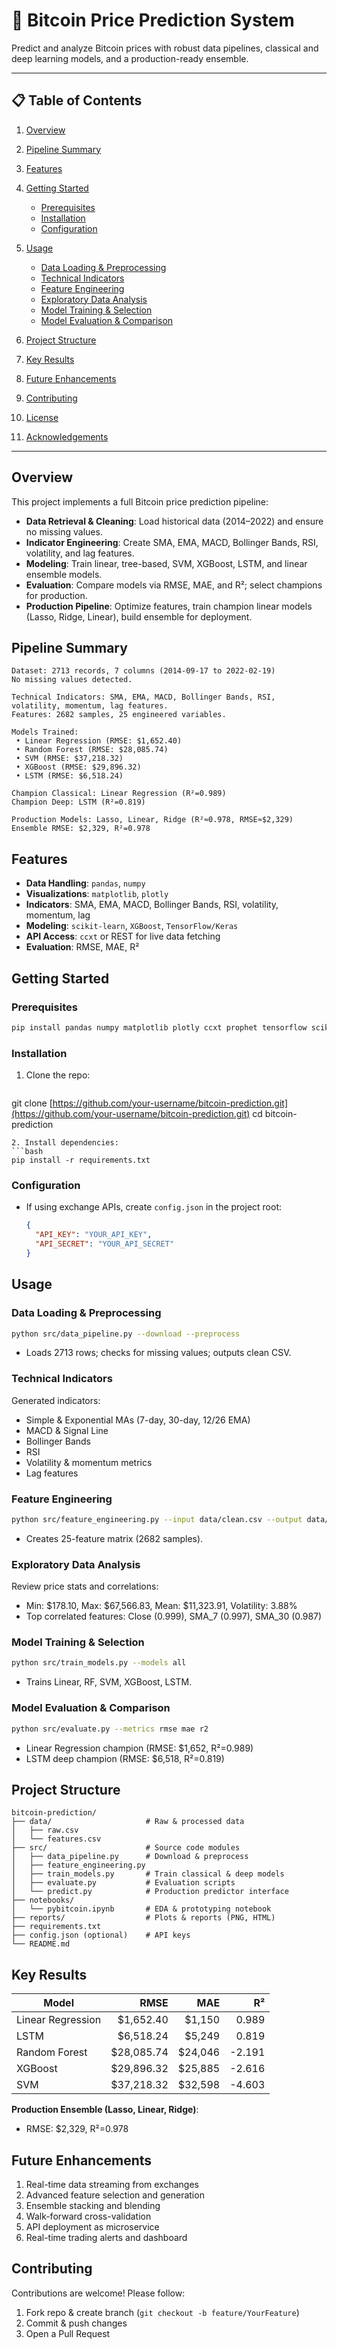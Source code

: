 # 🚀 Bitcoin Price Prediction System

Predict and analyze Bitcoin prices with robust data pipelines, classical and deep learning models, and a production-ready ensemble.

---

## 📋 Table of Contents

1. [Overview](#overview)
2. [Pipeline Summary](#pipeline-summary)
3. [Features](#features)
4. [Getting Started](#getting-started)

   * [Prerequisites](#prerequisites)
   * [Installation](#installation)
   * [Configuration](#configuration)
5. [Usage](#usage)

   * [Data Loading & Preprocessing](#data-loading--preprocessing)
   * [Technical Indicators](#technical-indicators)
   * [Feature Engineering](#feature-engineering)
   * [Exploratory Data Analysis](#exploratory-data-analysis)
   * [Model Training & Selection](#model-training--selection)
   * [Model Evaluation & Comparison](#model-evaluation--comparison)
6. [Project Structure](#project-structure)
7. [Key Results](#key-results)
8. [Future Enhancements](#future-enhancements)
9. [Contributing](#contributing)
10. [License](#license)
11. [Acknowledgements](#acknowledgements)

---

## Overview

This project implements a full Bitcoin price prediction pipeline:

* **Data Retrieval & Cleaning**: Load historical data (2014–2022) and ensure no missing values.
* **Indicator Engineering**: Create SMA, EMA, MACD, Bollinger Bands, RSI, volatility, and lag features.
* **Modeling**: Train linear, tree-based, SVM, XGBoost, LSTM, and linear ensemble models.
* **Evaluation**: Compare models via RMSE, MAE, and R²; select champions for production.
* **Production Pipeline**: Optimize features, train champion linear models (Lasso, Ridge, Linear), build ensemble for deployment.

## Pipeline Summary

```text
Dataset: 2713 records, 7 columns (2014-09-17 to 2022-02-19)
No missing values detected.

Technical Indicators: SMA, EMA, MACD, Bollinger Bands, RSI, volatility, momentum, lag features.
Features: 2682 samples, 25 engineered variables.

Models Trained:
 • Linear Regression (RMSE: $1,652.40)
 • Random Forest (RMSE: $28,085.74)
 • SVM (RMSE: $37,218.32)
 • XGBoost (RMSE: $29,896.32)
 • LSTM (RMSE: $6,518.24)

Champion Classical: Linear Regression (R²=0.989)
Champion Deep: LSTM (R²=0.819)

Production Models: Lasso, Linear, Ridge (R²≈0.978, RMSE≈$2,329)
Ensemble RMSE: $2,329, R²=0.978
```

## Features

* **Data Handling**: `pandas`, `numpy`
* **Visualizations**: `matplotlib`, `plotly`
* **Indicators**: SMA, EMA, MACD, Bollinger Bands, RSI, volatility, momentum, lag
* **Modeling**: `scikit-learn`, `XGBoost`, `TensorFlow/Keras`
* **API Access**: `ccxt` or REST for live data fetching
* **Evaluation**: RMSE, MAE, R²

## Getting Started

### Prerequisites

```bash
pip install pandas numpy matplotlib plotly ccxt prophet tensorflow scikit-learn xgboost
```

### Installation

1. Clone the repo:

   ```bash
   ```

git clone [https://github.com/your-username/bitcoin-prediction.git](https://github.com/your-username/bitcoin-prediction.git)
cd bitcoin-prediction

````
2. Install dependencies:
```bash
pip install -r requirements.txt
````

### Configuration

* If using exchange APIs, create `config.json` in the project root:

  ```json
  {
    "API_KEY": "YOUR_API_KEY",
    "API_SECRET": "YOUR_API_SECRET"
  }
  ```

## Usage

### Data Loading & Preprocessing

```bash
python src/data_pipeline.py --download --preprocess
```

* Loads 2713 rows; checks for missing values; outputs clean CSV.

### Technical Indicators

Generated indicators:

* Simple & Exponential MAs (7-day, 30-day, 12/26 EMA)
* MACD & Signal Line
* Bollinger Bands
* RSI
* Volatility & momentum metrics
* Lag features

### Feature Engineering

```bash
python src/feature_engineering.py --input data/clean.csv --output data/features.csv
```

* Creates 25-feature matrix (2682 samples).

### Exploratory Data Analysis

Review price stats and correlations:

* Min: \$178.10, Max: \$67,566.83, Mean: \$11,323.91, Volatility: 3.88%
* Top correlated features: Close (0.999), SMA\_7 (0.997), SMA\_30 (0.987)

### Model Training & Selection

```bash
python src/train_models.py --models all
```

* Trains Linear, RF, SVM, XGBoost, LSTM.

### Model Evaluation & Comparison

```bash
python src/evaluate.py --metrics rmse mae r2
```

* Linear Regression champion (RMSE: \$1,652, R²=0.989)
* LSTM deep champion (RMSE: \$6,518, R²=0.819)

## Project Structure

```text
bitcoin-prediction/
├── data/                     # Raw & processed data
│   ├── raw.csv
│   └── features.csv
├── src/                      # Source code modules
│   ├── data_pipeline.py      # Download & preprocess
│   ├── feature_engineering.py
│   ├── train_models.py       # Train classical & deep models
│   ├── evaluate.py           # Evaluation scripts
│   └── predict.py            # Production predictor interface
├── notebooks/
│   └── pybitcoin.ipynb       # EDA & prototyping notebook
├── reports/                  # Plots & reports (PNG, HTML)
├── requirements.txt
├── config.json (optional)    # API keys
└── README.md
```

## Key Results

| Model             |        RMSE |      MAE |     R² |
| ----------------- | ----------: | -------: | -----: |
| Linear Regression |  \$1,652.40 |  \$1,150 |  0.989 |
| LSTM              |  \$6,518.24 |  \$5,249 |  0.819 |
| Random Forest     | \$28,085.74 | \$24,046 | -2.191 |
| XGBoost           | \$29,896.32 | \$25,885 | -2.616 |
| SVM               | \$37,218.32 | \$32,598 | -4.603 |

**Production Ensemble (Lasso, Linear, Ridge)**:

* RMSE: \$2,329, R²=0.978

## Future Enhancements

1. Real-time data streaming from exchanges
2. Advanced feature selection and generation
3. Ensemble stacking and blending
4. Walk-forward cross-validation
5. API deployment as microservice
6. Real-time trading alerts and dashboard

## Contributing

Contributions are welcome! Please follow:

1. Fork repo & create branch (`git checkout -b feature/YourFeature`)
2. Commit & push changes
3. Open a Pull Request
